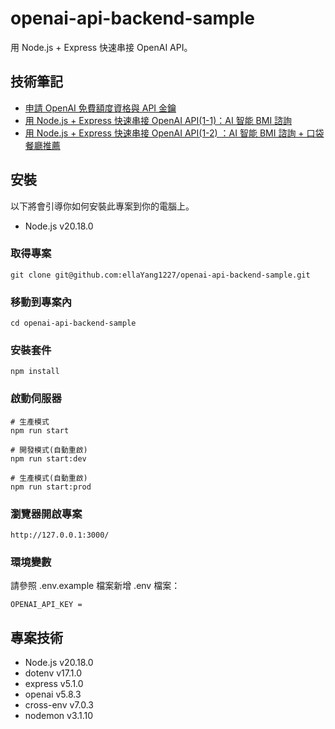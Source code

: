 # openai-api-backend-sample
用 Node.js + Express 快速串接 OpenAI API。

## 技術筆記
- [申請 OpenAI 免費額度資格與 API 金鑰](https://perfect-submarine-445.notion.site/OpenAI-API-22697d04e2cb80988cbdf7376ed35ad3?source=copy_link)
- [用 Node.js + Express 快速串接 OpenAI API(1-1)：AI 智能 BMI 諮詢](https://perfect-submarine-445.notion.site/Node-js-Express-OpenAI-API-AI-BMI-22b97d04e2cb80069502f8ca24400205)
- [用 Node.js + Express 快速串接 OpenAI API(1-2) ：AI 智能 BMI 諮詢 + 口袋餐廳推薦](https://perfect-submarine-445.notion.site/Node-js-Express-OpenAI-API-AI-BMI-24097d04e2cb809ab283ec1c08e662a3)

## 安裝

以下將會引導你如何安裝此專案到你的電腦上。

- Node.js v20.18.0

### 取得專案

```
git clone git@github.com:ellaYang1227/openai-api-backend-sample.git
```

### 移動到專案內

```
cd openai-api-backend-sample
```

### 安裝套件

```
npm install
```

### 啟動伺服器

```
# 生產模式
npm run start

# 開發模式(自動重啟)
npm run start:dev

# 生產模式(自動重啟)
npm run start:prod
```

### 瀏覽器開啟專案

```
http://127.0.0.1:3000/
```

### 環境變數
請參照 .env.example 檔案新增 .env 檔案：

```
OPENAI_API_KEY =
```

## 專案技術

- Node.js v20.18.0
- dotenv v17.1.0
- express v5.1.0
- openai v5.8.3
- cross-env v7.0.3
- nodemon v3.1.10
